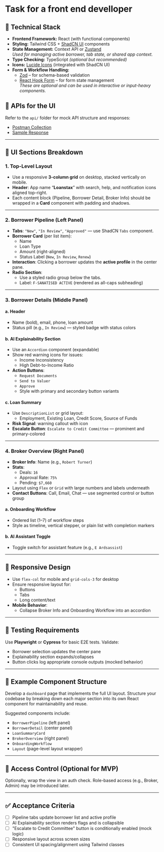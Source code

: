 # Task for a front end develloper

## 🔧 Technical Stack

- **Frontend Framework:** React (with functional components)
- **Styling:** Tailwind CSS + [ShadCN UI](https://ui.shadcn.com) components
- **State Management:** Context API or [Zustand](https://github.com/pmndrs/zustand)  
  _Used for managing active borrower, tab state, or shared app context._
- **Type Checking:** TypeScript _(optional but recommended)_
- **Icons:** [Lucide Icons](https://lucide.dev) (integrated with ShadCN UI)
- **Form & Workflow Handling:**  
  - [Zod](https://zod.dev) – for schema-based validation  
  - [React Hook Form](https://react-hook-form.com) – for form state management  
  _These are optional and can be used in interactive or input-heavy components._


## 📡 APIs for the UI

Refer to the `api/` folder for mock API structure and responses:

- [Postman Collection](api/postman.json)
- [Sample Response](api/sample-response.json)

---

## 🧩 UI Sections Breakdown

### 1. Top-Level Layout

- Use a responsive **3-column grid** on desktop, stacked vertically on mobile.
- **Header**: App name “**Loanstax**” with search, help, and notification icons aligned top-right.
- Each content block (Pipeline, Borrower Detail, Broker Info) should be wrapped in a **Card** component with padding and shadows.

---

### 2. Borrower Pipeline (Left Panel)

- **Tabs**: `"New"`, `"In Review"`, `"Approved"` — use ShadCN `Tabs` component.
- **Borrower Card** (per list item):
  - Name
  - Loan Type
  - Amount (right-aligned)
  - Status Label (`New`, `In Review`, `Renew`)
- **Interaction**: Clicking a borrower updates the **active profile** in the center pane.
- **Radio Section**:
  - Use a styled radio group below the tabs.
  - Label: `F-SANATISED ACTIVE` (rendered as all-caps subheading)

---

### 3. Borrower Details (Middle Panel)

#### a. Header
- Name (bold), email, phone, loan amount
- Status pill (e.g., `In Review`) — styled badge with status colors

#### b. AI Explainability Section
- Use an `Accordion` component (expandable)
- Show red warning icons for issues:
  - Income Inconsistency
  - High Debt-to-Income Ratio
- **Action Buttons**:
  - `Request Documents`
  - `Send to Valuer`
  - `Approve`
  - Style with primary and secondary button variants

#### c. Loan Summary
- Use `DescriptionList` or grid layout:
  - Employment, Existing Loan, Credit Score, Source of Funds
- **Risk Signal**: warning callout with icon
- **Escalate Button**: `Escalate to Credit Committee` — prominent and primary-colored

---

### 4. Broker Overview (Right Panel)

- **Broker Info**: Name (e.g., `Robert Turner`)
- **Stats**:
  - Deals: `16`
  - Approval Rate: `75%`
  - Pending: `$7,660`
- Layout using `Flex` or `Grid` with large numbers and labels underneath
- **Contact Buttons**: Call, Email, Chat — use segmented control or button group

#### a. Onboarding Workflow
- Ordered list (1–7) of workflow steps
- Style as timeline, vertical stepper, or plain list with completion markers

#### b. AI Assistant Toggle
- Toggle switch for assistant feature (e.g., `E Ardsassist`)

---

## 📱 Responsive Design

- Use `flex-col` for mobile and `grid-cols-3` for desktop
- Ensure responsive layout for:
  - Buttons
  - Tabs
  - Long content/text
- **Mobile Behavior**:
  - Collapse Broker Info and Onboarding Workflow into an accordion

---

## 🧪 Testing Requirements

Use **Playwright** or **Cypress** for basic E2E tests. Validate:

- Borrower selection updates the center pane
- Explainability section expands/collapses
- Button clicks log appropriate console outputs (mocked behavior)

---

## 🧾 Example Component Structure

Develop a `dashboard` page that implements the full UI layout. Structure your codebase by breaking down each major section into its own React component for maintainability and reuse.

Suggested components include:

- `BorrowerPipeline` (left panel)
- `BorrowerDetail` (center panel)
- `LoanSummaryCard`
- `BrokerOverview` (right panel)
- `OnboardingWorkflow`
- `Layout` (page-level layout wrapper)

---

## 🔐 Access Control (Optional for MVP)

Optionally, wrap the view in an auth check. Role-based access (e.g., Broker, Admin) may be introduced later.

---

## ✅ Acceptance Criteria

- [ ] Pipeline tabs update borrower list and active profile
- [ ] AI Explainability section renders flags and is collapsible
- [ ] "Escalate to Credit Committee" button is conditionally enabled (mock logic)
- [ ] Responsive layout across screen sizes
- [ ] Consistent UI spacing/alignment using Tailwind classes
